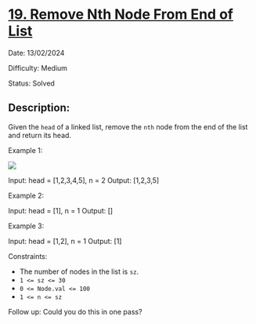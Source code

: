 # [19\. Remove Nth Node From End of List](https://leetcode.com/problems/remove-nth-node-from-end-of-list/)

Date: 13/02/2024

Difficulty: Medium

Status: Solved

## Description:

Given the `head` of a linked list, remove the `nth` node from the end of the list and return its head.

Example 1:

![](https://assets.leetcode.com/uploads/2020/10/03/remove_ex1.jpg)

Input: head = [1,2,3,4,5], n = 2
Output: [1,2,3,5]

Example 2:

Input: head = [1], n = 1
Output: []

Example 3:

Input: head = [1,2], n = 1
Output: [1]

Constraints:

-   The number of nodes in the list is `sz`.
-   `1 <= sz <= 30`
-   `0 <= Node.val <= 100`
-   `1 <= n <= sz`

Follow up: Could you do this in one pass?
